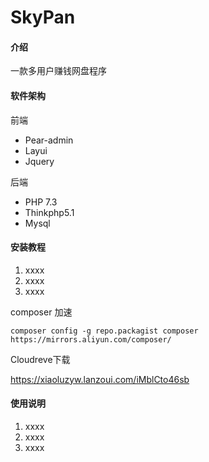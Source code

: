 # SkyPan

#### 介绍
一款多用户赚钱网盘程序

#### 软件架构
前端
* Pear-admin
* Layui
* Jquery

后端
* PHP 7.3
* Thinkphp5.1
* Mysql

#### 安装教程

1. xxxx
2. xxxx
3. xxxx

composer 加速
```
composer config -g repo.packagist composer https://mirrors.aliyun.com/composer/
```
Cloudreve下载

https://xiaoluzyw.lanzoui.com/iMblCto46sb

#### 使用说明

1.  xxxx
2.  xxxx
3.  xxxx

